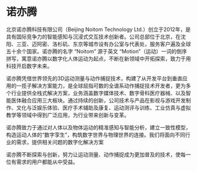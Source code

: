 # 诺亦腾


北京诺亦腾科技有限公司（Beijing Noitom Technology Ltd.）创立于2012年，是具有国际竞争力的智能感知与沉浸式交互技术创新者。公司总部位于北京，在沈阳、三亚、迈阿密、洛杉矶、东京等城市设有办公室与代表处，服务客户遍及全球五十余个国家。诺亦腾的名字 “Noitom” 源于英文 “Motion”（运动）一词的倒序拼写，寓意诺亦腾以数字化人体运动为起点，不断在新领域中开拓探索，致力于用科技开启数字未来。


诺亦腾凭借世界领先的3D运动测量与动作捕捉技术，构建了从开发平台到垂直应用的一揽子解决方案能力，是全球屈指可数的全谱系动作捕捉技术开发者，更为多个行业提供全栈式解决方案，业务涵盖数字媒体技术、数字骨科医疗器械、以及智能医体融合应用三大板块。通过持续的创新，公司技术与产品在影视与游戏开发制作、文化与泛娱乐体验、医疗手术辅助及康复、运动测评与训练、工业仿真与虚拟教学等领域中得到广泛应用，为行业带来创新与变革。

诺亦腾致力于通过对人体以及物体运动的精准感知与智能分析，建立一致性模型，构造运动人体的“数字孪生”，构筑数字世界与物理世界的连接。我们将面向不同行业的需求，提供相关问题的数字化解决方案

诺亦腾不断探索与创新，努力让运动测量、动作捕捉成为更加普及的技术，使每一位有需求的用户都能从中受益。
